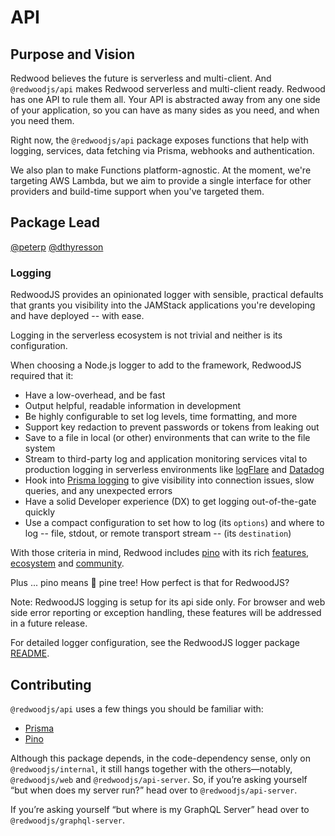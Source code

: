 # API

## Purpose and Vision

Redwood believes the future is serverless and multi-client. And `@redwoodjs/api` makes Redwood serverless and multi-client ready. Redwood has one API to rule them all. Your API is abstracted away from any one side of your application, so you can have as many sides as you need, and when you need them.

Right now, the `@redwoodjs/api` package exposes functions that help with logging, services, data fetching via Prisma, webhooks and authentication.

We also plan to make Functions platform-agnostic. At the moment, we're targeting AWS Lambda, but we aim to provide a single interface for other providers and build-time support when you've targeted them.

## Package Lead

[@peterp](https://github.com/peterp/)
[@dthyresson](https://github.com/dthyresson/)

### Logging

RedwoodJS provides an opinionated logger with sensible, practical defaults that grants you visibility into the JAMStack applications you're developing and have deployed -- with ease.

Logging in the serverless ecosystem is not trivial and neither is its configuration.

When choosing a Node.js logger to add to the framework, RedwoodJS required that it:

- Have a low-overhead, and be fast
- Output helpful, readable information in development
- Be highly configurable to set log levels, time formatting, and more
- Support key redaction to prevent passwords or tokens from leaking out
- Save to a file in local (or other) environments that can write to the file system
- Stream to third-party log and application monitoring services vital to production logging in serverless environments like [logFlare](https://logflare.app/) and [Datadog](https://www.datadoghq.com/)
- Hook into [Prisma logging](https://www.prisma.io/docs/concepts/components/prisma-client/working-with-prismaclient/logging) to give visibility into connection issues, slow queries, and any unexpected errors
- Have a solid Developer experience (DX) to get logging out-of-the-gate quickly
- Use a compact configuration to set how to log (its `options`) and where to log -- file, stdout, or remote transport stream -- (its `destination`)

With those criteria in mind, Redwood includes [pino](https://github.com/pinojs/pino) with its rich [features](https://github.com/pinojs/pino/blob/master/docs/api.md), [ecosystem](https://github.com/pinojs/pino/blob/master/docs/ecosystem.md) and [community](https://github.com/pinojs/pino/blob/master/docs/ecosystem.md#community).

Plus ... pino means 🌲 pine tree! How perfect is that for RedwoodJS?

Note: RedwoodJS logging is setup for its api side only. For browser and web side error reporting or exception handling, these features will be addressed in a future release.

For detailed logger configuration, see the RedwoodJS logger package [README](./src/logger/README.md).

## Contributing

`@redwoodjs/api` uses a few things you should be familiar with:

- [Prisma](https://www.prisma.io)
- [Pino](https://getpino.io)

Although this package depends, in the code-dependency sense, only on `@redwoodjs/internal`, it still hangs together with the others&mdash;notably, `@redwoodjs/web` and `@redwoodjs/api-server`. So, if you’re asking yourself “but when does my server run?” head over to `@redwoodjs/api-server`.

If you’re asking yourself “but where is my GraphQL Server” head over to `@redwoodjs/graphql-server`.
